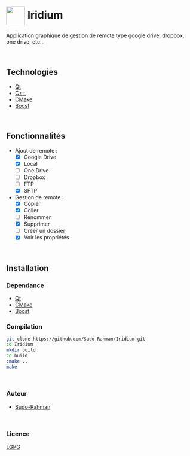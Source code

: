 # <img src="https://github.com/Sudo-Rahman/Iridium/blob/main/ressources/app.ico" width="50" height="50" align="center" /> Iridium

Application graphique de gestion de remote type google drive, dropbox, one drive, etc...

<br>

## Technologies

- [Qt](https://www.qt.io/)
- [C++](https://isocpp.org/)
- [CMake](https://cmake.org/)
- [Boost](https://www.boost.org/)

<br>

## Fonctionnalités

- Ajout de remote :
    - [x] Google Drive
    - [x] Local
    - [ ] One Drive
    - [ ] Dropbox
    - [ ] FTP
    - [x] SFTP
- Gestion de remote :
  - [x] Copier
  - [x] Coller
  - [ ] Renommer
  - [x] Supprimer
  - [ ] Créer un dossier
  - [x] Voir les propriétés

<br>

## Installation

### Dependance

- [Qt](https://www.qt.io/)
- [CMake](https://cmake.org/)
- [Boost](https://www.boost.org/)

### Compilation

```bash
git clone https://github.com/Sudo-Rahman/Iridium.git
cd Iridium
mkdir build
cd build
cmake ..
make
```

<br>

### Auteur

- [Sudo-Rahman](https://github.com/Sudo-Rahman)

<br>

### Licence

[LGPG](https://www.gnu.org/licenses/lgpl-3.0.fr.html)